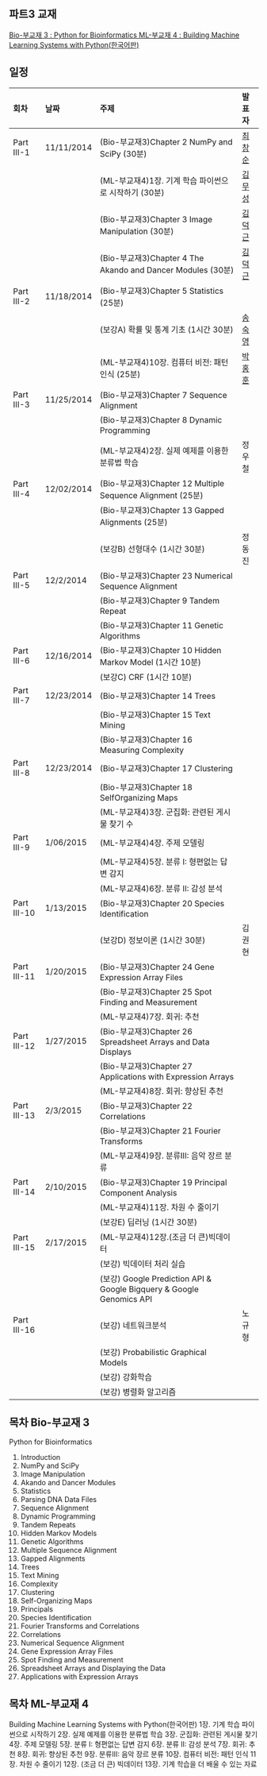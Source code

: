 
## 파트3 교재
[Bio-부교재 3 : Python for Bioinformatics ](http://www.amazon.com/Python-Bioinformatics-Bartlett-Biomedical-Informatics/dp/0763751863)
[ML-부교재 4 : Building Machine Learning Systems with Python(한국어판)](http://www.kyobobook.co.kr/product/detailViewKor.laf?mallGb=KOR&ejkGb=KOR&linkClass=&barcode=9788960775367&orderClick=JAK)

## 일정
|회차	    |날짜	   |주제	                                                    |발표자	|
|:---	    |:---	   |:---	                                                    |:---	|
|Part III-1    |11/11/2014  |(Bio-부교재3)Chapter 2 NumPy and SciPy (30분) |[최창순](https://www.facebook.com/changsoon.choi.3)  |
|              |            |(ML-부교재4)1장. 기계 학습 파이썬으로 시작하기 (30분) |[김무성](https://www.facebook.com/moodern)  |
|              |            |(Bio-부교재3)Chapter 3 Image Manipulation (30분) |[김덕근](https://www.facebook.com/dklovesky)  |
|              |            |(Bio-부교재3)Chapter 4 The Akando and Dancer Modules (30분) |[김덕근](https://www.facebook.com/dklovesky)  |
|Part III-2    |11/18/2014  |(Bio-부교재3)Chapter 5 Statistics (25분) |               |
|              |            |(보강A) 확률 및 통계 기초 (1시간 30분) |[송숙영](https://www.facebook.com/sookyoung.song.3)  |
|              |            |(ML-부교재4)10장. 컴퓨터 비전: 패턴 인식 (25분) |[박홍훈](https://www.facebook.com/profile.php?id=100001858792450)  |
|Part III-3    |11/25/2014  |(Bio-부교재3)Chapter 7 Sequence Alignment |               |
|              |            |(Bio-부교재3)Chapter 8 Dynamic Programming |              |
|              |            |(ML-부교재4)2장. 실제 예제를 이용한 분류법 학습 | 정우철        |
|Part III-4    |12/02/2014  |(Bio-부교재3)Chapter 12 Multiple Sequence Alignment (25분) |               |
|              |            |(Bio-부교재3)Chapter 13 Gapped Alignments (25분) |              |
|              |            |(보강B) 선형대수 (1시간 30분) | 정동진 |
|Part III-5    |12/2/2014  |(Bio-부교재3)Chapter 23 Numerical Sequence Alignment |               |
|              |            |(Bio-부교재3)Chapter 9 Tandem Repeat |              |
|              |            |(Bio-부교재3)Chapter 11 Genetic Algorithms |         |
|Part III-6    |12/16/2014  |(Bio-부교재3)Chapter 10 Hidden Markov Model (1시간 10분) |               |
|              |            |(보강C) CRF (1시간 10분) |              |
|Part III-7    |12/23/2014  |(Bio-부교재3)Chapter 14 Trees  |  |
|              |            |(Bio-부교재3)Chapter 15 Text Mining  |  |
|              |            |(Bio-부교재3)Chapter 16 Measuring Complexity  |  |
|Part III-8    |12/23/2014 |(Bio-부교재3)Chapter 17 Clustering  |  |
|              |           |(Bio-부교재3)Chapter 18 SelfOrganizing Maps  |  |
|              |           |(ML-부교재4)3장. 군집화: 관련된 게시물 찾기 수  |  |
|Part III-9    |1/06/2015  |(ML-부교재4)4장. 주제 모델링  |  |
|              |           |(ML-부교재4)5장. 분류 I: 형편없는 답변 감지  |  |
|              |           |(ML-부교재4)6장. 분류 II: 감성 분석  |  |
|Part III-10    |1/13/2015  |(Bio-부교재3)Chapter 20 Species Identification  |  |
|               |           |(보강D) 정보이론 (1시간 30분)  |김권현  |
|Part III-11    |1/20/2015  |(Bio-부교재3)Chapter 24 Gene Expression Array Files  |  |
|               |           |(Bio-부교재3)Chapter 25 Spot Finding and Measurement  |  |
|               |           |(ML-부교재4)7장. 회귀: 추천  |  |
|Part III-12    |1/27/2015  |(Bio-부교재3)Chapter 26 Spreadsheet Arrays and Data Displays    |  |
|               |           |(Bio-부교재3)Chapter 27 Applications with Expression Arrays    |  |
|               |           |(ML-부교재4)8장. 회귀: 향상된 추천    |  |
|Part III-13    |2/3/2015  | (Bio-부교재3)Chapter 22 Correlations |  |
|               |          | (Bio-부교재3)Chapter 21 Fourier Transforms  |  |
|               |          | (ML-부교재4)9장. 분류III: 음악 장르 분류 |  |
|Part III-14    | 2/10/2015 | (Bio-부교재3)Chapter 19 Principal Component Analysis  |  |
|               |           | (ML-부교재4)11장. 차원 수 줄이기 |  |
|               |           | (보강E) 딥러닝 (1시간 30분) | |
|Part III-15    | 2/17/2015 | (ML-부교재4)12장.(조금 더 큰)빅데이터  |  |
|               |           | (보강) 빅데이터 처리 실습 |  |
|               |           | (보강) Google Prediction API & Google Bigquery & Google Genomics API |  |
|Part III-16    |           | (보강) 네트워크분석 | 노규형 |
|               |           | (보강) Probabilistic Graphical Models |     |
|               |           | (보강) 강화학습 |     |
|               |           | (보강) 병렬화 알고리즘 |     |

## 목차 Bio-부교재 3
 Python for Bioinformatics
 1. Introduction
 2. NumPy and SciPy
 3. Image Manipulation
 4. Akando and Dancer Modules
 5. Statistics
 6. Parsing DNA Data Files
 7. Sequence Alignment
 8. Dynamic Programming
 9. Tandem Repeats
 10. Hidden Markov Models
 11. Genetic Algorithms
 12. Multiple Sequence Alignment
 13. Gapped Alignments
 14. Trees
 15. Text Mining
 16. Complexity
 17. Clustering
 18. Self-Organizing Maps
 19. Principals
 20. Species Identification
 21. Fourier Transforms and Correlations
 22. Correlations
 23. Numerical Sequence Alignment
 24. Gene Expression Array Files
 25. Spot Finding and Measurement
 26. Spreadsheet Arrays and Displaying the Data
 27. Applications with Expression Arrays

## 목차 ML-부교재 4
 Building Machine Learning Systems with Python(한국어판)
 1장. 기계 학습 파이썬으로 시작하기
 2장. 실제 예제를 이용한 분류법 학습
 3장. 군집화: 관련된 게시물 찾기
 4장. 주제 모델링
 5장. 분류 I: 형편없는 답변 감지
 6장. 분류 II: 감성 분석
 7장. 회귀: 추천
 8장. 회귀: 향상된 추천
 9장. 분류III: 음악 장르 분류
 10장. 컴퓨터 비전: 패턴 인식
 11장. 차원 수 줄이기
 12장. (조금 더 큰) 빅데이터
 13장. 기계 학습을 더 배울 수 있는 자료
